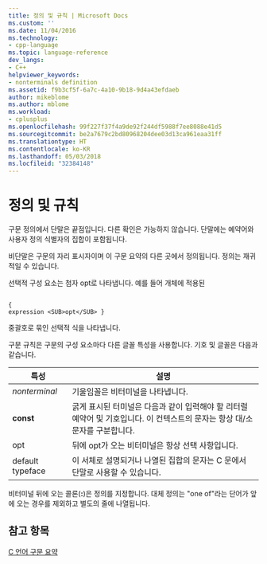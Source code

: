 ```yaml
---
title: 정의 및 규칙 | Microsoft Docs
ms.custom: ''
ms.date: 11/04/2016
ms.technology:
- cpp-language
ms.topic: language-reference
dev_langs:
- C++
helpviewer_keywords:
- nonterminals definition
ms.assetid: f9b3cf5f-6a7c-4a10-9b18-9d4a43efdaeb
author: mikeblome
ms.author: mblome
ms.workload:
- cplusplus
ms.openlocfilehash: 99f227f37f4a9de92f244df5988f7ee8088e41d5
ms.sourcegitcommit: be2a7679c2bd80968204dee03d13ca961eaa31ff
ms.translationtype: HT
ms.contentlocale: ko-KR
ms.lasthandoff: 05/03/2018
ms.locfileid: "32384148"
---
```

# <a name="definitions-and-conventions"></a>정의 및 규칙
구문 정의에서 단말은 끝점입니다. 다른 확인은 가능하지 않습니다. 단말에는 예약어와 사용자 정의 식별자의 집합이 포함됩니다.  
  
 비단말은 구문의 자리 표시자이며 이 구문 요약의 다른 곳에서 정의됩니다. 정의는 재귀적일 수 있습니다.  
  
 선택적 구성 요소는 첨자 opt로 나타냅니다. 예를 들어 개체에 적용된  
  
```  
  
{  
expression <SUB>opt</SUB> }  
```  
  
 중괄호로 묶인 선택적 식을 나타냅니다.  
  
 구문 규칙은 구문의 구성 요소마다 다른 글꼴 특성을 사용합니다. 기호 및 글꼴은 다음과 같습니다.  
  
|특성|설명|  
|---------------|-----------------|  
|*nonterminal*|기울임꼴은 비터미널을 나타냅니다.|  
|**const**|굵게 표시된 터미널은 다음과 같이 입력해야 할 리터럴 예약어 및 기호입니다. 이 컨텍스트의 문자는 항상 대/소문자를 구분합니다.|  
|opt|뒤에 opt가 오는 비터미널은 항상 선택 사항입니다.|  
|default typeface|이 서체로 설명되거나 나열된 집합의 문자는 C 문에서 단말로 사용할 수 있습니다.|  
  
 비터미널 뒤에 오는 콜론(**:**)은 정의를 지정합니다. 대체 정의는 "one of"라는 단어가 앞에 오는 경우를 제외하고 별도의 줄에 나열됩니다.  
  
## <a name="see-also"></a>참고 항목  
 [C 언어 구문 요약](../c-language/c-language-syntax-summary.md)